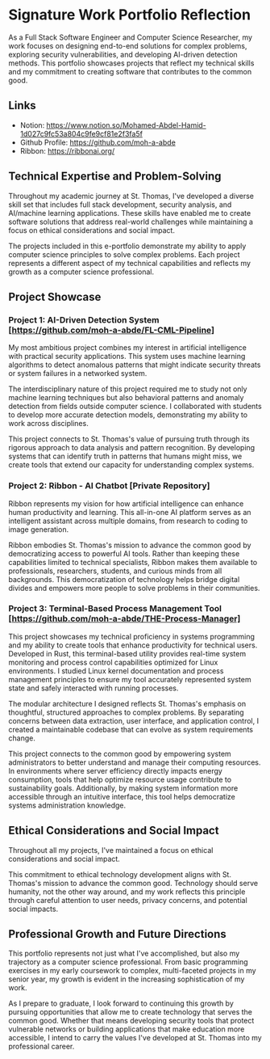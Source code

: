 # Signature Work Portfolio Reflection

As a Full Stack Software Engineer and Computer Science Researcher, my work focuses on designing end-to-end solutions for complex problems, exploring security vulnerabilities, and developing AI-driven detection methods. This portfolio showcases projects that reflect my technical skills and my commitment to creating software that contributes to the common good.

## Links
- Notion: https://www.notion.so/Mohamed-Abdel-Hamid-1d027c9fc53a804c9fe9cf81e2f3fa5f
- Github Profile: https://github.com/moh-a-abde
- Ribbon: https://ribbonai.org/

## Technical Expertise and Problem-Solving

Throughout my academic journey at St. Thomas, I've developed a diverse skill set that includes full stack development, security analysis, and AI/machine learning applications. These skills have enabled me to create software solutions that address real-world challenges while maintaining a focus on ethical considerations and social impact.

The projects included in this e-portfolio demonstrate my ability to apply computer science principles to solve complex problems. Each project represents a different aspect of my technical capabilities and reflects my growth as a computer science professional.

## Project Showcase

### Project 1: AI-Driven Detection System [https://github.com/moh-a-abde/FL-CML-Pipeline]

My most ambitious project combines my interest in artificial intelligence with practical security applications. This system uses machine learning algorithms to detect anomalous patterns that might indicate security threats or system failures in a networked system.

The interdisciplinary nature of this project required me to study not only machine learning techniques but also behavioral patterns and anomaly detection from fields outside computer science. I collaborated with students to develop more accurate detection models, demonstrating my ability to work across disciplines.

This project connects to St. Thomas's value of pursuing truth through its rigorous approach to data analysis and pattern recognition. By developing systems that can identify truth in patterns that humans might miss, we create tools that extend our capacity for understanding complex systems.

### Project 2: Ribbon - AI Chatbot [Private Repository]

Ribbon represents my vision for how artificial intelligence can enhance human productivity and learning. This all-in-one AI platform serves as an intelligent assistant across multiple domains, from research to coding to image generation.

Ribbon embodies St. Thomas's mission to advance the common good by democratizing access to powerful AI tools. Rather than keeping these capabilities limited to technical specialists, Ribbon makes them available to professionals, researchers, students, and curious minds from all backgrounds. This democratization of technology helps bridge digital divides and empowers more people to solve problems in their communities.

### Project 3: Terminal-Based Process Management Tool [https://github.com/moh-a-abde/THE-Process-Manager]

This project showcases my technical proficiency in systems programming and my ability to create tools that enhance productivity for technical users. Developed in Rust, this terminal-based utility provides real-time system monitoring and process control capabilities optimized for Linux environments. I studied Linux kernel documentation and process management principles to ensure my tool accurately represented system state and safely interacted with running processes.

The modular architecture I designed reflects St. Thomas's emphasis on thoughtful, structured approaches to complex problems. By separating concerns between data extraction, user interface, and application control, I created a maintainable codebase that can evolve as system requirements change.

This project connects to the common good by empowering system administrators to better understand and manage their computing resources. In environments where server efficiency directly impacts energy consumption, tools that help optimize resource usage contribute to sustainability goals. Additionally, by making system information more accessible through an intuitive interface, this tool helps democratize systems administration knowledge.

## Ethical Considerations and Social Impact

Throughout all my projects, I've maintained a focus on ethical considerations and social impact. 

This commitment to ethical technology development aligns with St. Thomas's mission to advance the common good. Technology should serve humanity, not the other way around, and my work reflects this principle through careful attention to user needs, privacy concerns, and potential social impacts.

## Professional Growth and Future Directions

This portfolio represents not just what I've accomplished, but also my trajectory as a computer science professional. From basic programming exercises in my early coursework to complex, multi-faceted projects in my senior year, my growth is evident in the increasing sophistication of my work.

As I prepare to graduate, I look forward to continuing this growth by pursuing opportunities that allow me to create technology that serves the common good. Whether that means developing security tools that protect vulnerable networks or building applications that make education more accessible, I intend to carry the values I've developed at St. Thomas into my professional career.
